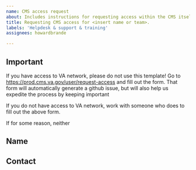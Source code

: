 ```yaml
---
name: CMS access request
about: Includes instructions for requesting access within the CMS itself.
title: Requesting CMS access for <insert name or team>.
labels: 'Helpdesk & support & training'
assignees: howardbrande

---
```


## Important

If you have access to VA network, please do not use this template! Go to https://prod.cms.va.gov/user/request-access and fill  out the form. That form will automatically generate a github issue, but will also help us expedite the process by keeping important  

If you do not have access to VA network, work with someone who does to fill out the above form.

If for some reason, neither

## Name

## Contact
